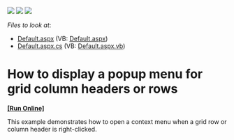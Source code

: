<!-- default badges list -->
![](https://img.shields.io/endpoint?url=https://codecentral.devexpress.com/api/v1/VersionRange/128539226/13.1.5%2B)
[![](https://img.shields.io/badge/Open_in_DevExpress_Support_Center-FF7200?style=flat-square&logo=DevExpress&logoColor=white)](https://supportcenter.devexpress.com/ticket/details/E723)
[![](https://img.shields.io/badge/📖_How_to_use_DevExpress_Examples-e9f6fc?style=flat-square)](https://docs.devexpress.com/GeneralInformation/403183)
<!-- default badges end -->
<!-- default file list -->
*Files to look at*:

* [Default.aspx](./CS/GridPopupMenu/Default.aspx) (VB: [Default.aspx](./VB/GridPopupMenu/Default.aspx))
* [Default.aspx.cs](./CS/GridPopupMenu/Default.aspx.cs) (VB: [Default.aspx.vb](./VB/GridPopupMenu/Default.aspx.vb))
<!-- default file list end -->
# How to display a popup menu for grid column headers or rows
<!-- run online -->
**[[Run Online]](https://codecentral.devexpress.com/e723/)**
<!-- run online end -->


<p>This example demonstrates how to open a context menu when a grid row or column header is right-clicked.</p>

<br/>


